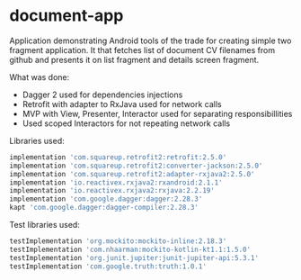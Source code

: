 document-app
=========

Application demonstrating Android tools of the trade for creating simple two fragment application.
It that fetches list of document CV filenames from github and presents it on list fragment and details screen
fragment.

What was done:
- Dagger 2 used for dependencies injections
- Retrofit with adapter to RxJava used for network calls
- MVP with View, Presenter, Interactor used for separating responsibillities
- Used scoped Interactors for not repeating network calls

Libraries used:
```groovy
implementation 'com.squareup.retrofit2:retrofit:2.5.0'
implementation 'com.squareup.retrofit2:converter-jackson:2.5.0'
implementation 'com.squareup.retrofit2:adapter-rxjava2:2.5.0'
implementation 'io.reactivex.rxjava2:rxandroid:2.1.1'
implementation 'io.reactivex.rxjava2:rxjava:2.2.19'
implementation 'com.google.dagger:dagger:2.28.3'
kapt 'com.google.dagger:dagger-compiler:2.28.3'
```

Test libraries used:
```groovy
testImplementation 'org.mockito:mockito-inline:2.18.3'
testImplementation 'com.nhaarman:mockito-kotlin-kt1.1:1.5.0'
testImplementation 'org.junit.jupiter:junit-jupiter-api:5.3.1'
testImplementation 'com.google.truth:truth:1.0.1'
```
